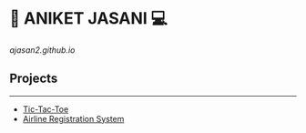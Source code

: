 # 👋 ANIKET JASANI 💻
*ajasan2.github.io*

## Projects
___
- [Tic-Tac-Toe](https://github.com/ajasan2/Tic-Tac-Toe.git)
- [Airline Registration System](https://github.com/ajasan2/Airline-Registration-System.git)
